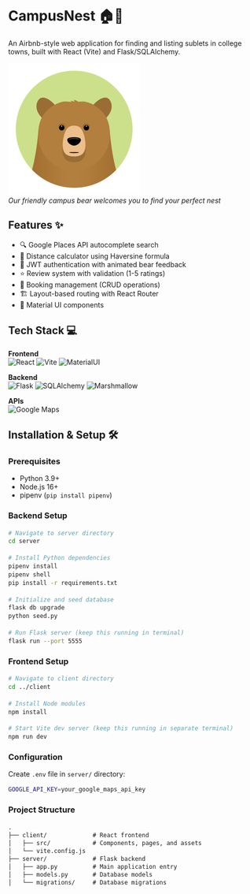 # CampusNest 🏠🐻

An Airbnb-style web application for finding and listing sublets in college towns, built with React (Vite) and Flask/SQLAlchemy.

![CampusNest Demo](client/src/assets/img/watch_bear_0.png)  
*Our friendly campus bear welcomes you to find your perfect nest*

## Features ✨

- 🔍 Google Places API autocomplete search
- 📏 Distance calculator using Haversine formula
- 🔐 JWT authentication with animated bear feedback
- ⭐ Review system with validation (1-5 ratings)
- 📅 Booking management (CRUD operations)
- 🏗️ Layout-based routing with React Router
- 📱 Material UI components

## Tech Stack 💻

**Frontend**  
![React](https://img.shields.io/badge/React-20232A?style=for-the-badge&logo=react&logoColor=61DAFB)
![Vite](https://img.shields.io/badge/Vite-B73BFE?style=for-the-badge&logo=vite&logoColor=FFD62E)
![MaterialUI](https://img.shields.io/badge/MUI-%230081CB.svg?style=for-the-badge&logo=mui&logoColor=white)

**Backend**  
![Flask](https://img.shields.io/badge/Flask-000000?style=for-the-badge&logo=flask&logoColor=white)
![SQLAlchemy](https://img.shields.io/badge/SQLAlchemy-100000?style=for-the-badge&logo=sqlalchemy&logoColor=white)
![Marshmallow](https://img.shields.io/badge/Marshmallow-999999?style=for-the-badge)

**APIs**  
![Google Maps](https://img.shields.io/badge/Google_Maps-4285F4?style=for-the-badge&logo=googlemaps&logoColor=white)

## Installation & Setup 🛠️

### Prerequisites
- Python 3.9+
- Node.js 16+
- pipenv (`pip install pipenv`)

### Backend Setup
```bash
# Navigate to server directory
cd server

# Install Python dependencies
pipenv install
pipenv shell
pip install -r requirements.txt

# Initialize and seed database
flask db upgrade
python seed.py

# Run Flask server (keep this running in terminal)
flask run --port 5555
```

### Frontend Setup
```bash
# Navigate to client directory
cd ../client

# Install Node modules
npm install

# Start Vite dev server (keep this running in separate terminal)
npm run dev
```
### Configuration
Create `.env` file in `server/` directory:
```bash
GOOGLE_API_KEY=your_google_maps_api_key
```

### Project Structure
```
.
├── client/             # React frontend
│   ├── src/            # Components, pages, and assets
│   └── vite.config.js  
├── server/             # Flask backend
│   ├── app.py          # Main application entry
│   ├── models.py       # Database models
│   └── migrations/     # Database migrations
```